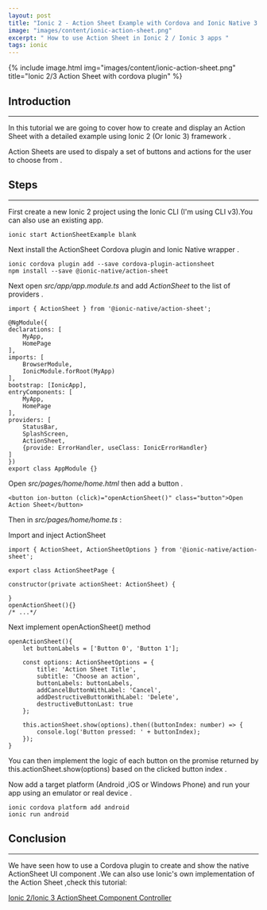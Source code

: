 ```yaml
---
layout: post
title: "Ionic 2 - Action Sheet Example with Cordova and Ionic Native 3.x+ "
image: "images/content/ionic-action-sheet.png"
excerpt: " How to use Action Sheet in Ionic 2 / Ionic 3 apps " 
tags: ionic 
---
```


{% include image.html 
    img="images/content/ionic-action-sheet.png" 
    title="Ionic 2/3 Action Sheet with cordova plugin" 
%}

Introduction 
----------------
----------------

In this tutorial we are going to cover how to create and display an Action Sheet with a detailed example using 
Ionic 2 (Or Ionic 3) framework .

Action Sheets are used to dispaly a set of buttons and actions for the user to choose from .

Steps 
--------------
--------------

First create a new Ionic 2 project using the Ionic CLI (I'm using CLI v3).You can also use an existing app.

    ionic start ActionSheetExample blank 

Next install the ActionSheet Cordova plugin and Ionic Native wrapper .

    ionic cordova plugin add --save cordova-plugin-actionsheet
    npm install --save @ionic-native/action-sheet


Next open <em>src/app/app.module.ts</em> and add <em>ActionSheet</em> to the list of providers .

    import { ActionSheet } from '@ionic-native/action-sheet';

    @NgModule({
    declarations: [
        MyApp,
        HomePage  
    ],
    imports: [
        BrowserModule,
        IonicModule.forRoot(MyApp)
    ],
    bootstrap: [IonicApp],
    entryComponents: [
        MyApp,
        HomePage
    ],
    providers: [
        StatusBar,
        SplashScreen,
        ActionSheet,
        {provide: ErrorHandler, useClass: IonicErrorHandler}
    ]
    })
    export class AppModule {}


Open <em>src/pages/home/home.html</em> then add a button .

    <button ion-button (click)="openActionSheet()" class="button">Open Action Sheet</button>

Then in <em>src/pages/home/home.ts</em> :

Import and inject ActionSheet 

    import { ActionSheet, ActionSheetOptions } from '@ionic-native/action-sheet';

    export class ActionSheetPage {

    constructor(private actionSheet: ActionSheet) {
        
    }   
    openActionSheet(){}
    /* ...*/ 

Next implement openActionSheet() method 

    openActionSheet(){
        let buttonLabels = ['Button 0', 'Button 1'];

        const options: ActionSheetOptions = {
            title: 'Action Sheet Title',
            subtitle: 'Choose an action',
            buttonLabels: buttonLabels,
            addCancelButtonWithLabel: 'Cancel',
            addDestructiveButtonWithLabel: 'Delete',
            destructiveButtonLast: true
        };

        this.actionSheet.show(options).then((buttonIndex: number) => {
            console.log('Button pressed: ' + buttonIndex);
        });
    }

You can then implement the logic of each button on the promise returned by  this.actionSheet.show(options)
based on the clicked button index .

Now add a target platform (Android ,iOS or Windows Phone) and run your app using an emulator or real device .

    ionic cordova platform add android 
    ionic run android 

Conclusion 
------------------
------------------

We have seen how to use a Cordova plugin to create and show the native ActionSheet UI component .We can also 
use Ionic's own implementation of the Action Sheet ,check this tutorial:

<a href="/ionic-action-sheet-controller">Ionic 2/Ionic 3 ActionSheet Component Controller</a>     


